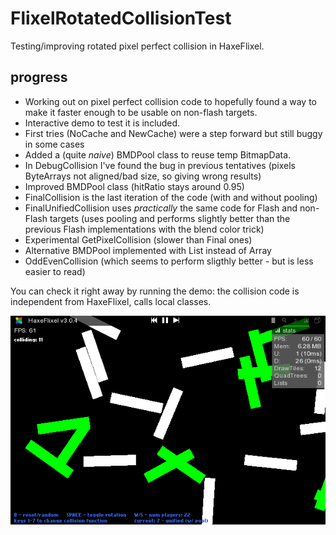 FlixelRotatedCollisionTest
==========================

Testing/improving rotated pixel perfect collision in HaxeFlixel.

progress
---------

 * Working out on pixel perfect collision code to hopefully found a way to make it faster enough to be usable on non-flash targets.
 * Interactive demo to test it is included.
 * First tries (NoCache and NewCache) were a step forward but still buggy in some cases
 * Added a (quite _naive_) BMDPool class to reuse temp BitmapData.
 * In DebugCollision I've found the bug in previous tentatives (pixels ByteArrays not aligned/bad size, so giving wrong results)
 * Improved BMDPool class (hitRatio stays around 0.95)
 * FinalCollision is the last iteration of the code (with and without pooling)
 * FinalUnifiedCollision uses _practically_ the same code for Flash and non-Flash targets (uses pooling and performs slightly better than the previous Flash implementations with the blend color trick)
 * Experimental GetPixelCollision (slower than Final ones)
 * Alternative BMDPool implemented with List instead of Array
 * OddEvenCollision (which seems to perform sligthly better - but is less easier to read)
 
You can check it right away by running the demo: the collision code is independent from HaxeFlixel, calls local classes.

![screenshot00-cpp_release.png](screenshot00-cpp_release.png)

